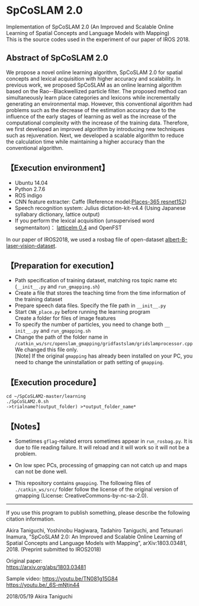 # SpCoSLAM 2.0

Implementation of SpCoSLAM 2.0 (An Improved and Scalable Online Learning of Spatial Concepts and Language Models with Mapping)  
This is the source codes used in the experiment of our paper of IROS 2018.  

## Abstract of SpCoSLAM 2.0
We propose a novel online learning algorithm, SpCoSLAM 2.0 for spatial concepts and lexical acquisition with higher accuracy and scalability.
In previous work, we proposed SpCoSLAM as an online learning algorithm based on the Rao--Blackwellized particle filter.
The proposed method can simultaneously learn place categories and lexicons while incrementally generating an environmental map. 
However, this conventional algorithm had problems such as the decrease of the estimation accuracy due to the influence of the early stages of learning as well as the increase of the computational complexity with the increase of the training data.
Therefore, we first developed an improved algorithm by introducing new techniques such as rejuvenation.
Next, we developed a scalable algorithm to reduce the calculation time while maintaining a higher accuracy than the conventional algorithm.


## 【Execution environment】  
- Ubuntu 14.04  
- Python 2.7.6  
- ROS indigo  
- CNN feature extracter: Caffe (Reference model:[Places-365 resnet152](http://places.csail.mit.edu/))  
- Speech recognition system: Julius dictation-kit-v4.4 (Using Japanese syllabary dictionary, lattice output)  
- If you perform the lexical acquisition (unsupervised word segmentaiton)： [latticelm 0.4](http://www.phontron.com/latticelm/) and OpenFST  

In our paper of IROS2018, we used a rosbag file of open-dataset [albert-B-laser-vision-dataset](https://dspace.mit.edu/handle/1721.1/62291).

## 【Preparation for execution】  
- Path specification of training dataset, matching ros topic name etc (`__init__.py` and `run_gmapping.sh`)
- Create a file that stores the teaching time from the time information of the training dataset
- Prepare speech data files. Specify the file path in `__init__.py`  
- Start `CNN_place.py` before running the learning program  
  Create a folder for files of image features  
- To specify the number of particles, you need to change both `__ init__.py` and `run_gmapping.sh`  
- Change the path of the folder name in `/catkin_ws/src/openslam_gmapping/gridfastslam/gridslamprocessor.cpp`    
  We changed this file only.  
  [Note] If the original `gmapping` has already been installed on your PC, you need to change the uninstallation or path setting of `gmapping`.

## 【Execution procedure】
`cd ~/SpCoSLAM2-master/learning `  
`./SpCoSLAM2.0.sh `  
`->trialname?(output_folder) >*output_folder_name* `  

## 【Notes】
- Sometimes `gflag`-related errors sometimes appear in `run_rosbag.py`. 
  It is due to file reading failure. 
  It will reload and it will work so it will not be a problem.
- On low spec PCs, processing of gmapping can not catch up and maps can not be done well.

- This repository contains `gmapping`.
  The following files of `./catkin_ws/src/` folder follow the license of the original version of gmapping (License: CreativeCommons-by-nc-sa-2.0).

---
If you use this program to publish something, please describe the following citation information.

Akira Taniguchi, Yoshinobu Hagiwara, Tadahiro Taniguchi, and Tetsunari Inamura, "SpCoSLAM 2.0: An Improved and Scalable Online Learning of Spatial Concepts and Language Models with Mapping", arXiv:1803.03481, 2018. (Preprint submitted to IROS2018)  

Original paper:  
https://arxiv.org/abs/1803.03481  


Sample video:
https://youtu.be/TN081g15G84  
https://youtu.be/_6S-mNtjn44  


2018/05/19  Akira Taniguchi  

